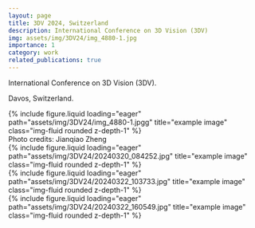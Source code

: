 ```yaml
---
layout: page
title: 3DV 2024, Switzerland
description: International Conference on 3D Vision (3DV)
img: assets/img/3DV24/img_4880-1.jpg
importance: 1
category: work
related_publications: true
---
```


International Conference on 3D Vision (3DV).

Davos, Switzerland. 


<div class="row">
    <div class="col-sm mt-3 mt-md-0">
        {% include figure.liquid loading="eager" path="assets/img/3DV24/img_4880-1.jpgg" title="example image" class="img-fluid rounded z-depth-1" %}
    </div>
</div>
<div class="caption">
    Photo credits: Jianqiao Zheng
</div>
<div class="row">
    <div class="col-sm mt-3 mt-md-0">
        {% include figure.liquid loading="eager" path="assets/img/3DV24/20240320_084252.jpg" title="example image" class="img-fluid rounded z-depth-1" %}
    </div>
    <div class="col-sm mt-3 mt-md-0">
        {% include figure.liquid loading="eager" path="assets/img/3DV24/20240322_103733.jpg" title="example image" class="img-fluid rounded z-depth-1" %}
    </div>
    <div class="col-sm mt-3 mt-md-0">
        {% include figure.liquid loading="eager" path="assets/img/3DV24/20240322_160549.jpg" title="example image" class="img-fluid rounded z-depth-1" %}
    </div>
</div>
